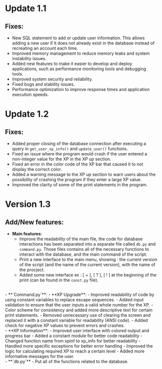 # Update 1.1
## Fixes:

- New SQL statement to add or update user information. This allows adding a new user if it does not already exist in the database instead of recreating an account each time.
- Improved memory management to reduce memory leaks and system instability issues.
- Added new features to make it easier to develop and deploy applications, such as performance monitoring tools and debugging tools.
- Improved system security and reliability.
- Fixed bugs and stability issues.
- Performance optimization to improve response times and application execution speeds.


# Update 1.2
## Fixes:

- Added proper closing of the database connection after executing a query in `get_user_xp_info()` and `update_user()` functions.
- Fixed an issue where the program would crash if the user entered a non-integer value for the XP in the XP up section.
- Fixed an error in the color code of the XP bar that caused it to not display the correct color.
- Added a warning message to the XP up section to warn users about the possibility of crashing the program if they enter a large XP value.
- Improved the clarity of some of the print statements in the program.

# Version 1.3
## Add/New features:

- **Main features**:
    - Improve the readability of the main file, the code for database interactions has been separated into a separate file called `db.py` and `command.py`. Those files contains all of the necessary functions to interact with the database, and the main command of the script.
    - Print a new interface to the main menu, showing : the current version of the script (and the name of the current version), with the name of the procject.
    - Added some new interface ex : [ + ], [ ? ], [ ! ] at the beginning of the print (can be found in the `const.py` file).
<br>
- **`Command.py`**:
    - **XP Upgrade**:
        - Improved readability of code by using constant variables to replace escape sequences.
        - Added input validation to ensure that the user inputs a valid whole number for the XP.
        -  Color scheme for consistency and added more descriptive text for certain print statements.
        - Removed unnecessary use of clearing the screen and replaced it with a constant variable for readability (ANSI code).
        - Added check for negative XP values to prevent errors and crashes.
        <br>
    - **XP Information**:
        - Improved user interface with colored output and progress bar
        - Added a constant module for better code readability
        - Changed function name from xpinf to xp_info for better readability
        - Handled more specific exceptions for better error handling
        - Improved the logic for calculating required XP to reach a certain level
        - Added more informative messages for the user.
        <br>
    - **`db.py`**
        - Put all of the functions related to the database.